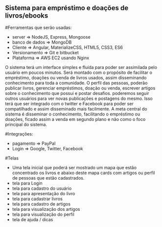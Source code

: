 ## Sistema para empréstimo e doações de livros/ebooks

#Ferramentas que serão usadas:
  - server => NodeJS, Express, Mongoose
  - banco de dados => MongoDB
  - Cliente => Angular, MaterializeCSS, HTML5, CSS3, ES6
  - Versionamento => Git e bitbucket
  - Plataforma => AWS EC2 usando Nginx

  O sistema terá um interface simples e fluída para poder ser assimilada pelo usuário em poucos
minutos. Será montado com o propósito de facilitar o empréstimo, doações ou venda de livros
usados, assim disseminando conhecimento para toda a comunidade.
  O perfil das pessoas, poderão publicar livros, gerenciar empréstimos, doação ou venda, escrever
artigos sobre o conhecimento que possui e postar desafios.
  poderemos seguir outros usuários para ver novas publicações e postagens do mesmo.
  Isso terá que ser integrado com o twitter e Facebook para poder ser compatilhado e assim disseminado mais facilmente.
  A meta central do sistema é disseminar o conhecimento, facilitando o empréstimo ou doações,
ficado assim a venda em segundo plano e não como o foco principal do sistema.

#Integrações:
  - pagamento => PayPal
  - Login => Google, Twitter, Facebook

#Telas
  - Uma tela inicial que poderá ser mostrado um mapa que estão concentrado os livros e abaixo deste
mapa cards com artigos ou perfil de pessoas que estão cadastrados.
  - tela para Login
  - tela para cadastro do usuário
  - tela para apresentação do livro
  - tela para cadastrar livros
  - tela para cadastro de artigos
  - tela para visualização dos artigos
  - tela para visualização do perfil
  - tela de ajuda / dicas
